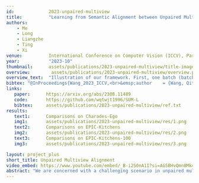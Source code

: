 ```yaml
---
id:             2023-unpaired-multiview
title:          "Learning from Semantic Alignment between Unpaired Multiviews for Egocentric Video Recognition"
authors:        
    - Me 
    - Long
    - Liangzhe
    - Ting
    - Xi
venue:          International Conference on Computer Vision (ICCV), Paris, France, 2023.
year:           "2023-10"
thumbnail:      assets/publications/2023-unpaired-multiview/title-image.png
overview:        assets/publications/2023-unpaired-multiview/overview.png
overview_text:  "Illustration of our framework. First, one batch (batch size = 4) of multiview pseudo-pairs is built from unpaired first-person and third-person videos. The pseudo-pairs are built based on mining the most semantics-similar third-person video for every first-person video. During training, the global features for multiview alignment (z_f, z_t) are extracted by their corresponding encoder, following the projection networks (h_f, h_t). In addition, textual features (d_f, d_t) are extracted by a large language model from textual narrations of first-person and third-person videos. The semantic similarity between d_f and d_t is calculated to filter out the multiview pseudo-pairs with low semantic similarity. Then the multiview pairs with high semantic similarity are employed to learn the view-invariant representations with the contrastive learning method. To further improve data efficiency, we employ all the first-person and third-person videos in the batch to learn contrastive multimodal relations. Finally, the task-specific heads (g_f, g_t) for both first-person and third-person videos are trained to make predictions for their corresponding downstream tasks. During testing, we only use the first-person encoder and task-specific head (g_f) to make first-person video predictions."
bibtex: "@InProceedings{Wang_2023_ICCV,<br>&emsp;author    = {Wang, Qitong and Zhao, Long and Yuan, Liangzhe and Liu, Ting and Peng, Xi},<br>&emsp;title     = {Learning from Semantic Alignment between Unpaired Multiviews for Egocentric Video Recognition},<br>&emsp;booktitle = {Proceedings of the IEEE/CVF International Conference on Computer Vision (ICCV)},<br>&emsp;month     = {October},<br>&emsp;year      = {2023},<br>&emsp;pages     = {3307-3317}<br>}"
links:
   paper:      https://arxiv.org/abs/2308.11489
   code:       https://github.com/wqtwjt1996/SUM-L
   bibtex:     assets/publications/2023-unpaired-multiview/ref.txt
results:
   text1:      Comparisons on Charades-Ego
   img1:       assets/publications/2023-unpaired-multiview/res/1.png
   text2:      Comparisons on EPIC-Kitchens
   img2:       assets/publications/2023-unpaired-multiview/res/2.png
   text3:      Comparisons on EPIC-Kitchens-100
   img3:       assets/publications/2023-unpaired-multiview/res/3.png

layout: project_plus
short_title: Unpaired Multiview Alignment
video_embed: https://www.youtube.com/embed/_B-i2S0nA1I?si=AG5BHvQmn8Mk4YWq
abstract: "We are concerned with a challenging scenario in unpaired multiview video learning. In this case, the model aims to learn comprehensive multiview representations while the cross-view semantic information exhibits variations. We propose Semantics-based Unpaired Multiview Learning (SUM-L) to tackle this unpaired multiview learning problem. The key idea is to build cross-view pseudo-pairs and do view-invariant alignment by leveraging the semantic information of videos. To facilitate the data efficiency of multiview learning, we further perform video-text alignment for first-person and third-person videos, to fully leverage the semantic knowledge to improve video representations. Extensive experiments on multiple benchmark datasets verify the effectiveness of our framework. Our method also outperforms multiple existing view-alignment methods, under the more challenging scenario than typical paired or unpaired multimodal or multiview learning."
---
```

